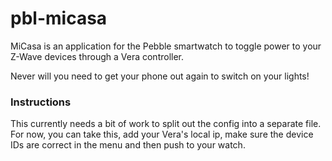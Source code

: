 pbl-micasa
==========

MiCasa is an application for the Pebble smartwatch to toggle power to your Z-Wave devices through a Vera controller.

Never will you need to get your phone out again to switch on your lights!

### Instructions

This currently needs a bit of work to split out the config into a separate file.
For now, you can take this, add your Vera's local ip, make sure the device IDs are correct in the menu and then push to your watch.
